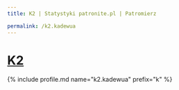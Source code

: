 ```yaml
---
title: K2 | Statystyki patronite.pl | Patromierz

permalink: /k2.kadewua
---
```


# [K2](https://patronite.pl/k2.kadewua)

{% include profile.md name="k2.kadewua" prefix="k" %}
